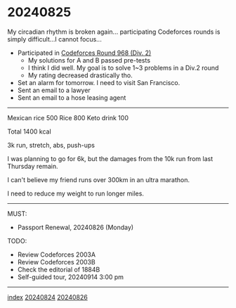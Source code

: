 <head><meta name="viewport" content="width=device-width, initial-scale=1.0, user-scalable=yes" /><meta charset="UTF-8"></head>

# 20240825

My circadian rhythm is broken again... participating Codeforces rounds is simply difficult...I cannot focus...

- Participated in [Codeforces Round 968 (Div. 2)](https://codeforces.com/contest/2003)
	- My solutions for A and B passed pre-tests
	- I think I did well. My goal is to solve 1\~3 problems in a Div.2 round
	- My rating decreased drastically tho.
- Set an alarm for tomorrow. I need to visit San Francisco.
- Sent an email to a lawyer
- Sent an email to a hose leasing agent

---

Mexican rice 500
Rice 800
Keto drink 100

Total 1400 kcal

3k run, stretch, abs, push-ups

I was planning to go for 6k, but the damages from the 10k run from last Thursday remain.

I can\'t believe my friend runs over 300km in an ultra marathon.

I need to reduce my weight to run longer miles.

---

MUST:

- Passport Renewal, 20240826 (Monday)

TODO:

- Review Codeforces 2003A
- Review Codeforces 2003B
- Check the editorial of 1884B
- Self-guided tour, 20240914 3:00 pm

---

[index](../../index.html)
[20240824](20240824.html)
[20240826](20240826.html)
